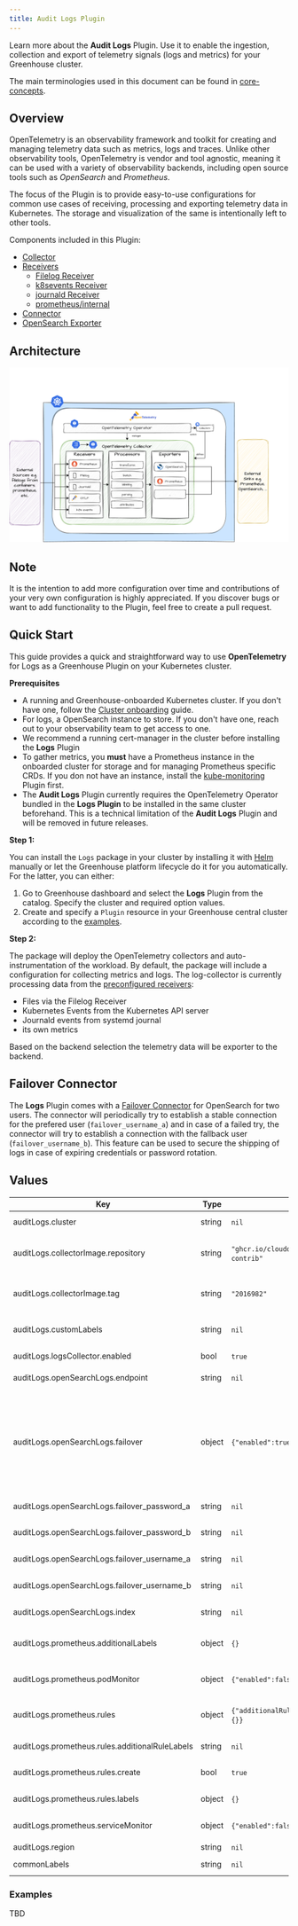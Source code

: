 ```yaml
---
title: Audit Logs Plugin
---
```


Learn more about the **Audit Logs** Plugin. Use it to enable the ingestion, collection and export of telemetry signals (logs and metrics) for your Greenhouse cluster.

The main terminologies used in this document can be found in [core-concepts](https://cloudoperators.github.io/greenhouse/docs/getting-started/core-concepts).

## Overview

OpenTelemetry is an observability framework and toolkit for creating and managing telemetry data such as metrics, logs and traces. Unlike other observability tools, OpenTelemetry is vendor and tool agnostic, meaning it can be used with a variety of observability backends, including open source tools such as _OpenSearch_ and _Prometheus_.

The focus of the Plugin is to provide easy-to-use configurations for common use cases of receiving, processing and exporting telemetry data in Kubernetes. The storage and visualization of the same is intentionally left to other tools.

Components included in this Plugin:

- [Collector](https://github.com/open-telemetry/opentelemetry-collector)
- [Receivers](https://github.com/open-telemetry/opentelemetry-collector/blob/main/receiver/README.md)
    - [Filelog Receiver](https://github.com/open-telemetry/opentelemetry-collector-contrib/tree/main/receiver/filelogreceiver)
    - [k8sevents Receiver](https://github.com/open-telemetry/opentelemetry-collector-contrib/tree/main/receiver/k8seventsreceiver)
    - [journald Receiver](https://github.com/open-telemetry/opentelemetry-collector-contrib/tree/main/receiver/journaldreceiver)
    - [prometheus/internal](https://opentelemetry.io/docs/collector/internal-telemetry/)
- [Connector](https://opentelemetry.io/docs/collector/building/connector/)
- [OpenSearch Exporter](https://github.com/open-telemetry/opentelemetry-collector-contrib/tree/main/exporter/opensearchexporter)

## Architecture

![OpenTelemetry Architecture](img/otel-arch.png)

## Note

It is the intention to add more configuration over time and contributions of your very own configuration is highly appreciated. If you discover bugs or want to add functionality to the Plugin, feel free to create a pull request.

## Quick Start

This guide provides a quick and straightforward way to use **OpenTelemetry** for Logs as a Greenhouse Plugin on your Kubernetes cluster.

**Prerequisites**

- A running and Greenhouse-onboarded Kubernetes cluster. If you don't have one, follow the [Cluster onboarding](https://cloudoperators.github.io/greenhouse/docs/user-guides/cluster/onboarding) guide.
- For logs, a OpenSearch instance to store. If you don't have one, reach out to your observability team to get access to one.
- We recommend a running cert-manager in the cluster before installing the **Logs** Plugin
- To gather metrics, you **must** have a Prometheus instance in the onboarded cluster for storage and for managing Prometheus specific CRDs. If you don not have an instance, install the [kube-monitoring](https://cloudoperators.github.io/greenhouse/docs/reference/catalog/kube-monitoring) Plugin first.
- The **Audit Logs** Plugin currently requires the OpenTelemetry Operator bundled in the **Logs Plugin** to be installed in the same cluster beforehand. This is a technical limitation of the **Audit Logs** Plugin and will be removed in future releases.

**Step 1:**

You can install the `Logs` package in your cluster by installing it with [Helm](https://helm.sh/docs/helm/helm_install) manually or let the Greenhouse platform lifecycle do it for you automatically. For the latter, you can either:
  1. Go to Greenhouse dashboard and select the **Logs** Plugin from the catalog. Specify the cluster and required option values.
  2. Create and specify a `Plugin` resource in your Greenhouse central cluster according to the [examples](#examples).

**Step 2:**

The package will deploy the OpenTelemetry collectors and auto-instrumentation of the workload. By default, the package will include a configuration for collecting metrics and logs. The log-collector is currently processing data from the [preconfigured receivers](#Overview):
- Files via the Filelog Receiver
- Kubernetes Events from the Kubernetes API server
- Journald events from systemd journal
- its own metrics

Based on the backend selection the telemetry data will be exporter to the backend.

## Failover Connector

The **Logs** Plugin comes with a [Failover Connector](https://github.com/open-telemetry/opentelemetry-collector-contrib/tree/main/connector/failoverconnector) for OpenSearch for two users. The connector will periodically try to establish a stable connection for the prefered user (`failover_username_a`) and in case of a failed try, the connector will try to establish a connection with the fallback user (`failover_username_b`). This feature can be used to secure the shipping of logs in case of expiring credentials or password rotation.

## Values

| Key | Type | Default | Description |
|-----|------|---------|-------------|
| auditLogs.cluster | string | `nil` | Cluster label for Logging |
| auditLogs.collectorImage.repository | string | `"ghcr.io/cloudoperators/opentelemetry-collector-contrib"` | overrides the default image repository for the OpenTelemetry Collector image. |
| auditLogs.collectorImage.tag | string | `"2016982"` | overrides the default image tag for the OpenTelemetry Collector image. |
| auditLogs.customLabels | string | `nil` | Custom labels to apply to all OpenTelemetry related resources |
| auditLogs.logsCollector.enabled | bool | `true` | Activates the standard configuration for Logs. |
| auditLogs.openSearchLogs.endpoint | string | `nil` | Endpoint URL for OpenSearch |
| auditLogs.openSearchLogs.failover | object | `{"enabled":true}` | Activates the failover mechanism for shipping logs using the failover_username_band failover_password_b credentials in case the credentials failover_username_a and failover_password_a have expired. |
| auditLogs.openSearchLogs.failover_password_a | string | `nil` | Password for OpenSearch endpoint |
| auditLogs.openSearchLogs.failover_password_b | string | `nil` | Second Password (as a failover) for OpenSearch endpoint |
| auditLogs.openSearchLogs.failover_username_a | string | `nil` | Username for OpenSearch endpoint |
| auditLogs.openSearchLogs.failover_username_b | string | `nil` | Second Username (as a failover) for OpenSearch endpoint |
| auditLogs.openSearchLogs.index | string | `nil` | Name for OpenSearch index |
| auditLogs.prometheus.additionalLabels | object | `{}` | Label selectors for the Prometheus resources to be picked up by prometheus-operator. |
| auditLogs.prometheus.podMonitor | object | `{"enabled":false}` | Activates the service-monitoring for the Logs Collector. |
| auditLogs.prometheus.rules | object | `{"additionalRuleLabels":null,"create":true,"labels":{}}` | Default rules for monitoring the opentelemetry components. |
| auditLogs.prometheus.rules.additionalRuleLabels | string | `nil` | Additional labels for PrometheusRule alerts. |
| auditLogs.prometheus.rules.create | bool | `true` | Enables PrometheusRule resources to be created. |
| auditLogs.prometheus.rules.labels | object | `{}` | Labels for PrometheusRules. |
| auditLogs.prometheus.serviceMonitor | object | `{"enabled":false}` | Activates the pod-monitoring for the Logs Collector. |
| auditLogs.region | string | `nil` | Region label for Logging |
| commonLabels | string | `nil` | Common labels to apply to all resources |

### Examples

TBD
